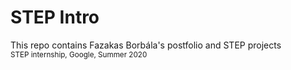 # STEP Intro

This repo contains Fazakas Borbála's postfolio and STEP projects  
<sub>STEP internship, Google, Summer 2020</sub>